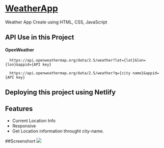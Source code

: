 
# <a href="https://weather-app-goutampatel.netlify.app/"> WeatherApp <a/>

Weather App Create using HTML, CSS, JavaScript
## API Use in this Project

#### OpenWeather

```http
  https://api.openweathermap.org/data/2.5/weather?lat={lat}&lon={lon}&appid={API key}
```
```http
  https://api.openweathermap.org/data/2.5/weather?q={city name}&appid={API key}
```


## Deploying this project using Netlify


## Features

- Current Location Info
- Responsive
- Get Location information throught city-name.

##Screenshort
<img src="https://github.com/thegoutampatel/Weather/assets/142505698/cb83bc66-37ad-4ddf-af90-6059ee9b04fb">

